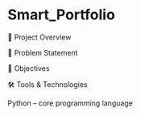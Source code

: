 # Smart_Portfolio

📌 Project Overview

🎯 Problem Statement

🎯 Objectives

🛠️ Tools & Technologies

Python – core programming language
